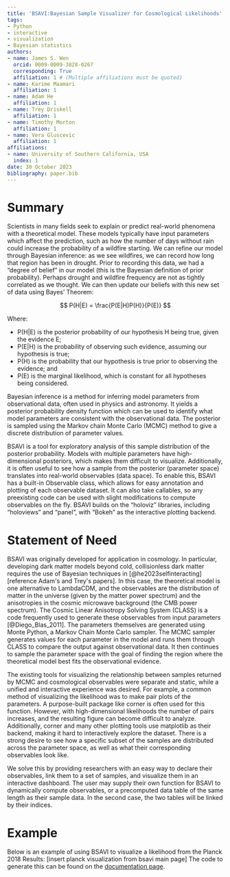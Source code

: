 ```yaml
---
title: 'BSAVI:Bayesian Sample Visualizer for Cosmological Likelihoods'
tags:
- Python
- interactive
- visualization
- Bayesian statistics
authors:
- name: James S. Wen
  orcid: 0009-0009-3828-0267
  corresponding: True
  affiliation: 1 # (Multiple affiliations must be quoted)
- name: Karime Maamari
  affiliation: 1
- name: Adam He
  affiliation: 1
- name: Trey Driskell
  affiliation: 1
- name: Timothy Morton
  affiliation: 1
- name: Vera Gluscevic
  affiliation: 1
affiliations:
- name: University of Southern California, USA
  index: 1
date: 30 October 2023
bibliography: paper.bib
---
```


# Summary

Scientists in many fields seek to explain or predict real-world phenomena with a theoretical model. These models typically have input parameters which affect the prediction, such as how the number of days without rain could increase the probability of a wildfire starting. We can refine our model through Bayesian inference: as we see wildfires, we can record how long that region has been in drought. Prior to recording this data, we had a “degree of belief” in our model (this is the Bayesian definition of prior probability). Perhaps drought and wildfire frequency are not as tightly correlated as we thought. We can then update our beliefs with this new set of data using Bayes’ Theorem:

$$
P(H|E) = \frac{P(E|H)P(H)}{P(E)}
$$

Where:

- P(H|E) is the posterior probability of our hypothesis H being true, given the evidence E;
- P(E|H) is the probability of observing such evidence, assuming our hypothesis is true;
- P(H) is the probability that our hypothesis is true prior to observing the evidence; and
- P(E) is the marginal likelihood, which is constant for all hypotheses being considered.

Bayesian inference is a method for inferring model parameters from observational data, often used in physics and astronomy. It yields a posterior probability density function which can be used to identify what model parameters are consistent with the observational data. The posterior is sampled using the Markov chain Monte Carlo (MCMC) method to give a discrete distribution of parameter values.

BSAVI is a tool for exploratory analysis of this sample distribution of the posterior probability. Models with multiple parameters have high-dimensional posteriors, which makes them difficult to visualize. Additionally, it is often useful to see how a sample from the posterior (parameter space) translates into real-world observables (data space). To enable this, BSAVI has a built-in Observable class, which allows for easy annotation and plotting of each observable dataset. It can also take callables, so any preexisting code can be used with slight modifications to compute observables on the fly. BSAVI builds on the “holoviz” libraries, including “holoviews” and “panel”, with “Bokeh” as the interactive plotting backend.

# Statement of Need

BSAVI was originally developed for application in cosmology. In particular, developing dark matter models beyond cold, collisionless dark matter requires the use of Bayesian techniques in [@he2023selfinteracting] [reference Adam's and Trey's papers]. In this case, the theoretical model is one alternative to LambdaCDM, and the observables are the distribution of matter in the universe (given by the matter power spectrum) and the anisotropies in the cosmic microwave background (the CMB power spectrum). The Cosmic Linear Anisotropy Solving System (CLASS) is a code frequently used to generate these observables from input parameters [@Diego_Blas_2011]. The parameters themselves are generated using Monte Python, a Markov Chain Monte Carlo sampler. The MCMC sampler generates values for each parameter in the model and runs them through CLASS to compare the output against observational data. It then continues to sample the parameter space with the goal of finding the region where the theoretical model best fits the observational evidence.

 The existing tools for visualizing the relationship between samples returned by MCMC and cosmological observables were separate and static, while a unified and interactive experience was desired. For example, a common method of visualizing the likelihood was to make pair plots of the parameters. A purpose-built package like corner is often used for this function. However, with high-dimensional likelihoods the number of pairs increases, and the resulting figure can become difficult to analyze. Additionally, corner and many other plotting tools use matplotlib as their backend, making it hard to interactively explore the dataset. There is a strong desire to see how a specific subset of the samples are distributed across the parameter space, as well as what their corresponding observables look like.

We solve this by providing researchers with an easy way to declare their observables, link them to a set of samples, and visualize them in an interactive dashboard. The user may supply their own function for BSAVI to dynamically compute observables, or a precomputed data table of the same length as their sample data. In the second case, the two tables will be linked by their indices.

# Example

Below is an example of using BSAVI to visualize a likelihood from the Planck 2018 Results:
[insert planck visualization from bsavi main page]
The code to generate this can be found on the [documentation page](https://wen-jams.github.io/bsavi/).
